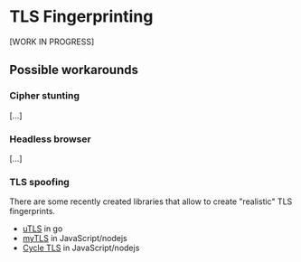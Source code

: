 
# TLS Fingerprinting

[WORK IN PROGRESS]




## Possible workarounds

### Cipher stunting
[...]


### Headless browser
[...]


### TLS spoofing

There are some recently created libraries that allow to create "realistic" TLS fingerprints. 

* [uTLS](https://github.com/refraction-networking/utls) in go
* [myTLS](https://github.com/zedd3v/mytls) in JavaScript/nodejs
* [Cycle TLS](https://github.com/Danny-Dasilva/CycleTLS) in JavaScript/nodejs


